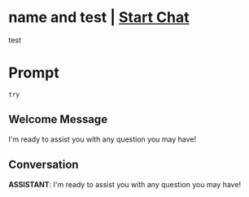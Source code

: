 

# name and test | [Start Chat](https://gptcall.net/chat.html?data=%7B%22contact%22%3A%7B%22id%22%3A%22e3CvAdlINp6u8-dcGx5N3%22%2C%22flow%22%3Atrue%7D%7D)
test

# Prompt

```
try
```

## Welcome Message
I'm ready to assist you with any question you may have!

## Conversation

**ASSISTANT**: I'm ready to assist you with any question you may have!


